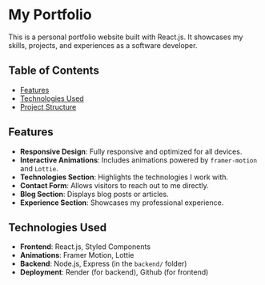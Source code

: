 # My Portfolio

This is a personal portfolio website built with React.js. It showcases my skills, projects, and experiences as a software developer.

## Table of Contents

- [Features](#features)
- [Technologies Used](#technologies-used)
- [Project Structure](#project-structure)

## Features

- **Responsive Design**: Fully responsive and optimized for all devices.
- **Interactive Animations**: Includes animations powered by `framer-motion` and `Lottie`.
- **Technologies Section**: Highlights the technologies I work with.
- **Contact Form**: Allows visitors to reach out to me directly.
- **Blog Section**: Displays blog posts or articles.
- **Experience Section**: Showcases my professional experience.

## Technologies Used

- **Frontend**: React.js, Styled Components
- **Animations**: Framer Motion, Lottie
- **Backend**: Node.js, Express (in the `backend/` folder)
- **Deployment**: Render (for backend), Github (for frontend)

